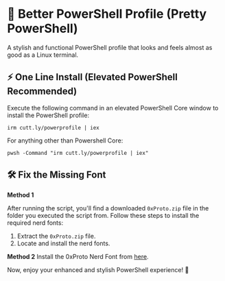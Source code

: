 # 🎨 Better PowerShell Profile (Pretty PowerShell)

A stylish and functional PowerShell profile that looks and feels almost as good as a Linux terminal.

## ⚡ One Line Install (Elevated PowerShell Recommended)

Execute the following command in an elevated PowerShell Core window to install the PowerShell profile:

```
irm cutt.ly/powerprofile | iex
```

For anything other than Powershell Core:
```
pwsh -Command "irm cutt.ly/powerprofile | iex"
```

## 🛠️ Fix the Missing Font
**Method 1**

After running the script, you'll find a downloaded `0xProto.zip` file in the folder you executed the script from. Follow these steps to install the required nerd fonts:

1. Extract the `0xProto.zip` file.
2. Locate and install the nerd fonts.

**Method 2**
Install the 0xProto Nerd Font from [here](https://github.com/ryanoasis/nerd-fonts/releases). 

Now, enjoy your enhanced and stylish PowerShell experience! 🚀
